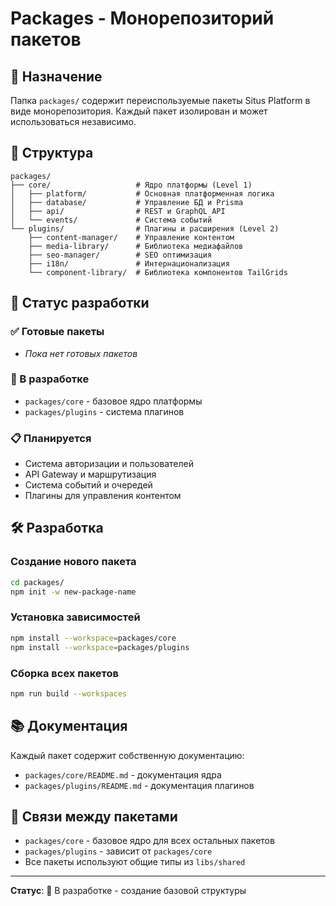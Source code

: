 # Packages - Монорепозиторий пакетов

## 🎯 Назначение

Папка `packages/` содержит переиспользуемые пакеты Situs Platform в виде монорепозитория. Каждый пакет изолирован и может использоваться независимо.

## 📁 Структура

```
packages/
├── core/                   # Ядро платформы (Level 1)
│   ├── platform/           # Основная платформенная логика
│   ├── database/           # Управление БД и Prisma
│   ├── api/                # REST и GraphQL API
│   └── events/             # Система событий
└── plugins/                # Плагины и расширения (Level 2)
    ├── content-manager/    # Управление контентом
    ├── media-library/      # Библиотека медиафайлов
    ├── seo-manager/        # SEO оптимизация
    ├── i18n/               # Интернационализация
    └── component-library/  # Библиотека компонентов TailGrids
```

## 🚀 Статус разработки

### ✅ Готовые пакеты

- _Пока нет готовых пакетов_

### 🔄 В разработке

- `packages/core` - базовое ядро платформы
- `packages/plugins` - система плагинов

### 📋 Планируется

- Система авторизации и пользователей
- API Gateway и маршрутизация
- Система событий и очередей
- Плагины для управления контентом

## 🛠️ Разработка

### Создание нового пакета

```bash
cd packages/
npm init -w new-package-name
```

### Установка зависимостей

```bash
npm install --workspace=packages/core
npm install --workspace=packages/plugins
```

### Сборка всех пакетов

```bash
npm run build --workspaces
```

## 📚 Документация

Каждый пакет содержит собственную документацию:

- `packages/core/README.md` - документация ядра
- `packages/plugins/README.md` - документация плагинов

## 🔗 Связи между пакетами

- `packages/core` - базовое ядро для всех остальных пакетов
- `packages/plugins` - зависит от `packages/core`
- Все пакеты используют общие типы из `libs/shared`

---

**Статус**: 🚧 В разработке - создание базовой структуры

